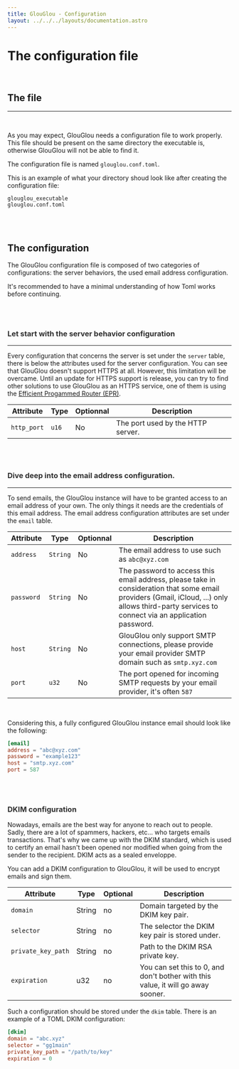 ```yaml
---
title: GlouGlou - Configuration
layout: ../../../layouts/documentation.astro
---
```


# The configuration file

<br>

<h2 style="color: var(--accent)">The file</h2>
<hr>
<br>

As you may expect, GlouGlou needs a configuration file to work properly. This file should be present on the same directory the executable is, otherwise GlouGlou will not be able to find it.

The configuration file is named `glouglou.conf.toml`.

This is an example of what your directory shoud look like after creating the configuration file:

```
glouglou_executable
glouglou.conf.toml
```

<br>
<br>

<h2 style="color: var(--accent)">The configuration</h2>

The GlouGlou configuration file is composed of two categories of configurations: the server behaviors, the used email address configuration.

It's recommended to have a minimal understanding of how Toml works before continuing.

<br>
<br>

<h3 style="color: var(--accent); opacity: .9;">Let start with the server behavior configuration</h3>
<hr>

Every configuration that concerns the server is set under the `server` table, there is below the attributes used for the server configuration.
You can see that GlouGlou doesn't support HTTPS at all. However, this limitation will be overcame. Until an update for HTTPS support is release, you can try to find other solutions to use GlouGlou as an HTTPS service, one of them is using the [Efficient Progammed Router (EPR)](https://github.com/franndjoo/epr-go).

| Attribute         | Type   | Optionnal | Description                               |
| ----------------- | ------ | --------- | ----------------------------------------- |
| `http_port`       | `u16`  | No        | The port used by the HTTP server.         |


<br>
<br>

<h3 style="color: var(--accent); opacity: .9;">Dive deep into the email address configuration.</h3>
<hr>

To send emails, the GlouGlou instance will have to be granted access to an email address of your own. The only things it needs are the credentials of this email address. The email address configuration attributes are set under the `email` table.

| Attribute  | Type     | Optionnal | Description                                                                                                                                                                                     |
| ---------- | -------- | --------- | ----------------------------------------------------------------------------------------------------------------------------------------------------------------------------------------------- |
| `address`  | `String` | No        | The email address to use such as `abc@xyz.com`                                                                                                                                                  |
| `password` | `String` | No        | The password to access this email address, please take in consideration that some email providers (Gmail, iCloud, ...) only allows third-party services to connect via an application password. |
| `host`     | `String` | No        | GlouGlou only support SMTP connections, please provide your email provider SMTP domain such as `smtp.xyz.com`                                                                                   |
| `port`     | `u32`    | No        | The port opened for incoming SMTP requests by your email provider, it's often `587`                                                                                                             |

<br>

Considering this, a fully configured GlouGlou instance email should look like the following:

```toml
[email]
address = "abc@xyz.com"
password = "example123"
host = "smtp.xyz.com"
port = 587
```

<br>
<br>

<h3 style="color: var(--accent); opacity: .9;">DKIM configuration</h3>

Nowadays, emails are the best way for anyone to reach out to people. Sadly, there are a lot of spammers, hackers, etc... who targets emails transactions. That's why we came up with the DKIM standard, which is used to certify an email hasn't been opened nor modified when going from the sender to the recipient. DKIM acts as a sealed enveloppe.

You can add a DKIM configuration to GlouGlou, it will be used to encrypt emails and sign them.

| Attribute          | Type   | Optional | Description                                                                      |
|--------------------|--------|----------|----------------------------------------------------------------------------------|
| `domain`           | String | no       | Domain targeted by the DKIM key pair.                                            |
| `selector`         | String | no       | The selector the DKIM key pair is stored under.                                  |
| `private_key_path` | String | no       | Path to the DKIM RSA private key.                                                |
| `expiration`       | u32    | no       | You can set this to 0, and don't bother with this value, it will go away sooner. |

Such a configuration should be stored under the `dkim` table. There is an example of a TOML DKIM configuration:

```toml
[dkim]
domain = "abc.xyz"
selector = "gg1main"
private_key_path = "/path/to/key"
expiration = 0
```


